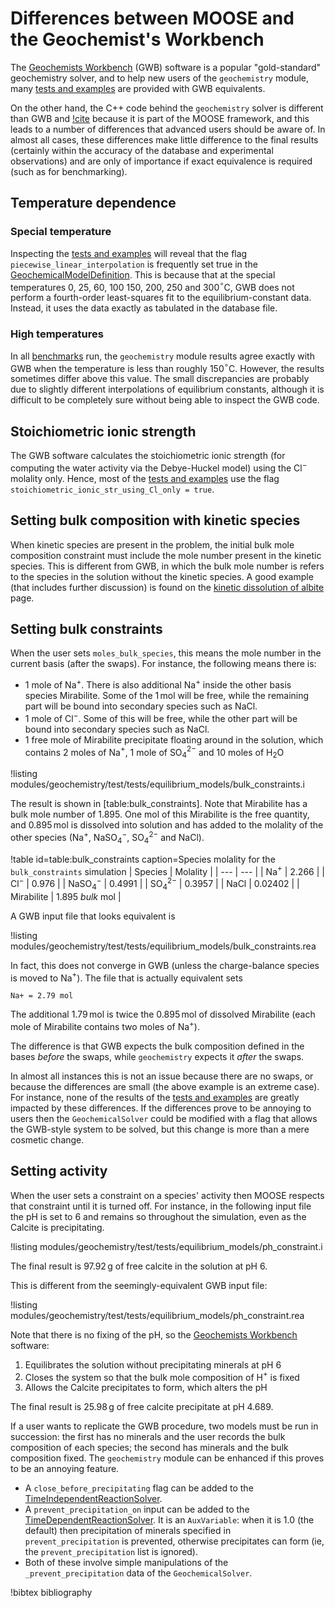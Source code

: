 # Differences between MOOSE and the Geochemist's Workbench

The [Geochemists Workbench](https://www.gwb.com/) (GWB) software is a popular "gold-standard" geochemistry solver, and to help new users of the `geochemistry` module, many [tests and examples](geochemistry/tests_and_examples/index.md) are provided with GWB equivalents.

On the other hand, the C++ code behind the `geochemistry` solver is different than GWB and [!cite](bethke_2007) because it is part of the MOOSE framework, and this leads to a number of differences that advanced users should be aware of.  In almost all cases, these differences make little difference to the final results (certainly within the accuracy of the database and experimental observations) and are only of importance if exact equivalence is required (such as for benchmarking).

## Temperature dependence

### Special temperature

Inspecting the [tests and examples](geochemistry/tests_and_examples/index.md) will reveal that the flag `piecewise_linear_interpolation` is frequently set true in the [GeochemicalModelDefinition](GeochemicalModelDefinition.md).  This is because that at the special temperatures 0, 25, 60, 100 150, 200, 250 and 300$^{\circ}$C, GWB does not perform a fourth-order least-squares fit to the equilibrium-constant data.  Instead, it uses the data exactly as tabulated in the database file.

### High temperatures

In all [benchmarks](geochemistry/tests_and_examples/index.md) run, the `geochemistry` module results agree exactly with GWB when the temperature is less than roughly 150$^{\circ}$C.  However, the results sometimes differ above this value.  The small discrepancies are probably due to slightly different interpolations of equilibrium constants, although it is difficult to be completely sure without being able to inspect the GWB code.


## Stoichiometric ionic strength

The GWB software calculates the stoichiometric ionic strength (for computing the water activity via the Debye-Huckel model) using the Cl$^{-}$ molality only.  Hence, most of the [tests and examples](geochemistry/tests_and_examples/index.md) use the flag `stoichiometric_ionic_str_using_Cl_only = true`.


## Setting bulk composition with kinetic species

When kinetic species are present in the problem, the initial bulk mole composition constraint must include the mole number present in the kinetic species.  This is different from GWB, in which the bulk mole number is refers to the species in the solution without the kinetic species.  A good example (that includes further discussion) is found on the [kinetic dissolution of albite](kinetic_albite.md) page.


## Setting bulk constraints

When the user sets `moles_bulk_species`, this means the mole number in the current basis (after the swaps).  For instance, the following means there is:

- 1 mole of Na$^{+}$.  There is also additional Na$^{+}$ inside the other basis species Mirabilite.  Some of the 1$\,$mol will be free, while the remaining part will be bound into secondary species such as NaCl.
- 1 mole of Cl$^{-}$.  Some of this will be free, while the other part will be bound into secondary species such as NaCl.
- 1 free mole of Mirabilite precipitate floating around in the solution, which contains 2 moles of Na$^{+}$, 1 mole of SO$_{4}^{2-}$ and 10 moles of H$_{2}$O

!listing modules/geochemistry/test/tests/equilibrium_models/bulk_constraints.i

The result is shown in [table:bulk_constraints].  Note that Mirabilite has a bulk mole number of 1.895.  One mol of this Mirabilite is the free quantity, and 0.895$\,$mol is dissolved into solution and has added to the molality of the other species (Na$^{+}$, NaSO$_{4}^{-}$, SO$_{4}^{2-}$ and NaCl).


!table id=table:bulk_constraints caption=Species molality for the `bulk_constraints` simulation
| Species | Molality |
| --- | --- |
| Na$^{+}$ | 2.266 |
| Cl$^{-}$ | 0.976 |
| NaSO$_{4}^{-}$ | 0.4991 |
| SO$_{4}^{2-}$ | 0.3957 |
| NaCl | 0.02402 |
| Mirabilite | 1.895 *bulk* mol |


A GWB input file that looks equivalent is

!listing modules/geochemistry/test/tests/equilibrium_models/bulk_constraints.rea

In fact, this does not converge in GWB (unless the charge-balance species is moved to Na$^{+}$).  The file that is actually equivalent sets

```
Na+ = 2.79 mol
```

The additional 1.79$\,$mol is twice the 0.895$\,$mol of dissolved Mirabilite (each mole of Mirabilite contains two moles of Na$^{+}$).

The difference is that GWB expects the bulk composition defined in the bases *before* the swaps, while `geochemistry` expects it *after* the swaps.

In almost all instances this is not an issue because there are no swaps, or because the differences are small (the above example is an extreme case).  For instance, none of the results of the [tests and examples](geochemistry/tests_and_examples/index.md) are greatly impacted by these differences.  If the differences prove to be annoying to users then the `GeochemicalSolver` could be modified with a flag that allows the GWB-style system to be solved, but this change is more than a mere cosmetic change.


## Setting activity

When the user sets a constraint on a species' activity then MOOSE respects that constraint until it is turned off.  For instance, in the following input file the pH is set to 6 and remains so throughout the simulation, even as the Calcite is precipitating.

!listing modules/geochemistry/test/tests/equilibrium_models/ph_constraint.i

The final result is 97.92$\,$g of free calcite in the solution at pH 6.

This is different from the seemingly-equivalent GWB input file:

!listing modules/geochemistry/test/tests/equilibrium_models/ph_constraint.rea

Note that there is no fixing of the pH, so the [Geochemists Workbench](https://www.gwb.com/) software:

1. Equilibrates the solution without precipitating minerals at pH 6
2. Closes the system so that the bulk mole composition of H$^{+}$ is fixed
3. Allows the Calcite precipitates to form, which alters the pH

The final result is 25.98$\,$g of free calcite precipitate at pH 4.689.

If a user wants to replicate the GWB procedure, two models must be run in succession: the first has no minerals and the user records the bulk composition of each species; the second has minerals and the bulk composition fixed.  The `geochemistry` module can be enhanced if this proves to be an annoying feature.

- A `close_before_precipitating` flag can be added to the [TimeIndependentReactionSolver](AddTimeIndependentReactionSolverAction.md).
- A `prevent_precipitation_on` input can be added to the [TimeDependentReactionSolver](AddTimeDependentReactionSolverAction.md).  It is an `AuxVariable`: when it is 1.0 (the default) then precipitation of minerals specified in `prevent_precipitation` is prevented, otherwise precipitates can form (ie, the `prevent_precipitation` list is ignored).
- Both of these involve simple manipulations of the `_prevent_precipitation` data of the `GeochemicalSolver`.

!bibtex bibliography